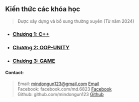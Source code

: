 ## Kiến thức các khóa học




<!-- Giới thiệu về Repositories -->
<!-- Các nội dung của Repositories -->
<!-- Quy tắc sử dụng Repositories -->
<!-- Quy tắc các thêm, chỉnh sửa kiến thức -->
<!-- Quy tắc bình luận -->


> Được xây dựng và bổ sung thường xuyên (Từ năm 2024)




+ ### [Chương 1:  C++](https://nmd-nkl.github.io/Document/CPP/Ex1.html) 

+ ### [Chương 2: OOP-UNITY](https://nmd-nkl.github.io/Document/OU/OU.html)

+ ### [Chương 3: GAME]()








####  Contact: 
> Email: mindongun123@gmail.com  [Email](mailto:youremail@example.com) <br>
> Facebook: facebook.com/md.6823 [Facebook](https://facebook.com/md.6823) <br>
> Github: github.com/mindongun123 [Github](https://github.com/mindongun123) <br>
